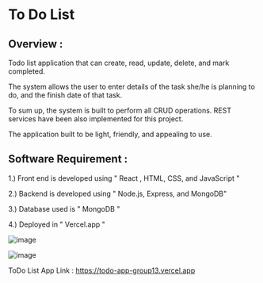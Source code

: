 # To Do List 
Overview :
------------

Todo list application that can create, read, update, delete, and mark completed.

The system allows the user to enter details of the task she/he is planning to do, and the finish date of that task. 

To sum up, the system is built to perform all CRUD operations. REST services have been also implemented for this project.

The application built to be light, friendly, and appealing to use. 


Software Requirement :
------------------------------------------------
1.) Front end is developed using " React , HTML, CSS, and JavaScript " 

2.) Backend is developed using " Node.js, Express, and MongoDB" 

3.) Database used is " MongoDB "

4.) Deployed in " Vercel.app "


![image](https://github.com/Ahathiya/NM-LICET-IT-GROUP13/assets/91562519/69ef3e64-d5d5-4920-a53e-8e6341125d87)

![image](https://github.com/Ahathiya/NM-LICET-IT-GROUP13/assets/91562519/169e0531-4458-4d24-a152-e3e4643e76fe)


ToDo List App Link : https://todo-app-group13.vercel.app

